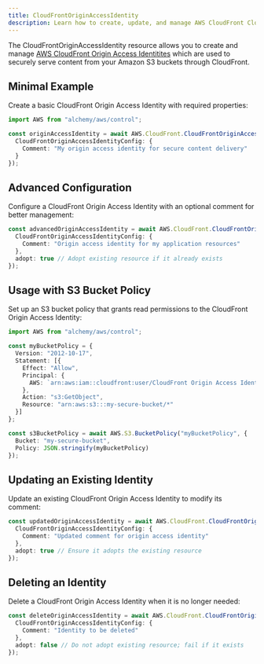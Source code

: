 ```yaml
---
title: CloudFrontOriginAccessIdentity
description: Learn how to create, update, and manage AWS CloudFront CloudFrontOriginAccessIdentitys using Alchemy Cloud Control.
---
```


The CloudFrontOriginAccessIdentity resource allows you to create and manage [AWS CloudFront Origin Access Identitites](https://docs.aws.amazon.com/cloudfront/latest/userguide/) which are used to securely serve content from your Amazon S3 buckets through CloudFront.

## Minimal Example

Create a basic CloudFront Origin Access Identity with required properties:

```ts
import AWS from "alchemy/aws/control";

const originAccessIdentity = await AWS.CloudFront.CloudFrontOriginAccessIdentity("basicOriginAccessIdentity", {
  CloudFrontOriginAccessIdentityConfig: {
    Comment: "My origin access identity for secure content delivery"
  }
});
```

## Advanced Configuration

Configure a CloudFront Origin Access Identity with an optional comment for better management:

```ts
const advancedOriginAccessIdentity = await AWS.CloudFront.CloudFrontOriginAccessIdentity("advancedOriginAccessIdentity", {
  CloudFrontOriginAccessIdentityConfig: {
    Comment: "Origin access identity for my application resources"
  },
  adopt: true // Adopt existing resource if it already exists
});
```

## Usage with S3 Bucket Policy

Set up an S3 bucket policy that grants read permissions to the CloudFront Origin Access Identity:

```ts
import AWS from "alchemy/aws/control";

const myBucketPolicy = {
  Version: "2012-10-17",
  Statement: [{
    Effect: "Allow",
    Principal: {
      AWS: `arn:aws:iam::cloudfront:user/CloudFront Origin Access Identity ${originAccessIdentity.Arn}`
    },
    Action: "s3:GetObject",
    Resource: "arn:aws:s3:::my-secure-bucket/*"
  }]
};

const s3BucketPolicy = await AWS.S3.BucketPolicy("myBucketPolicy", {
  Bucket: "my-secure-bucket",
  Policy: JSON.stringify(myBucketPolicy)
});
```

## Updating an Existing Identity

Update an existing CloudFront Origin Access Identity to modify its comment:

```ts
const updatedOriginAccessIdentity = await AWS.CloudFront.CloudFrontOriginAccessIdentity("updateOriginAccessIdentity", {
  CloudFrontOriginAccessIdentityConfig: {
    Comment: "Updated comment for origin access identity"
  },
  adopt: true // Ensure it adopts the existing resource
});
```

## Deleting an Identity

Delete a CloudFront Origin Access Identity when it is no longer needed:

```ts
const deleteOriginAccessIdentity = await AWS.CloudFront.CloudFrontOriginAccessIdentity("deleteOriginAccessIdentity", {
  CloudFrontOriginAccessIdentityConfig: {
    Comment: "Identity to be deleted"
  },
  adopt: false // Do not adopt existing resource; fail if it exists
});
```